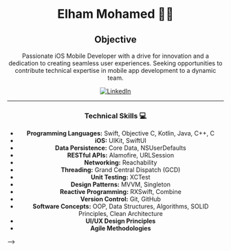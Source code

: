 <div align="center">

# Elham Mohamed 👩‍💻

## Objective
Passionate iOS Mobile Developer with a drive for innovation and a dedication to creating seamless user experiences. Seeking opportunities to contribute technical expertise in mobile app development to a dynamic team.

[![LinkedIn](https://img.shields.io/badge/LinkedIn-ellham--mohamed-blue)](https://www.linkedin.com/in/ellham-mohamed/)

---

### Technical Skills 💻

- **Programming Languages:** Swift, Objective C, Kotlin, Java, C++, C
- **iOS:** UIKit, SwiftUI
- **Data Persistence:** Core Data, NSUserDefaults
- **RESTful APIs:** Alamofire, URLSession
- **Networking:** Reachability
- **Threading:** Grand Central Dispatch (GCD)
- **Unit Testing:** XCTest
- **Design Patterns:** MVVM, Singleton
- **Reactive Programming:** RXSwift, Combine
- **Version Control:** Git, GitHub
- **Software Concepts:** OOP, Data Structures, Algorithms, SOLID Principles, Clean Architecture
- **UI/UX Design Principles**
- **Agile Methodologies**

</div>
-->

